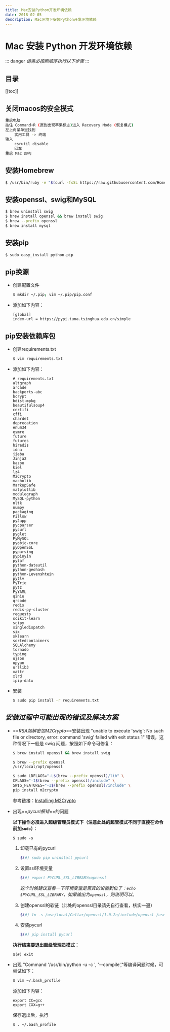 ```yaml
---
title: Mac安装Python开发环境依赖
date: 2018-02-05
description: Mac环境下安装Python开发环境依赖
---
```


# Mac 安装 Python 开发环境依赖

::: danger
*请务必按照顺序执行以下步骤*
:::

## 目录

[[toc]]

## 关闭macos的安全模式

```bash
重启电脑
按住 Command+R (直到出现苹果标志)进入 Recovery Mode (恢复模式)
左上角菜单里找到
    实用工具 -> 终端
输入
    csrutil disable
    回车
重启 Mac 即可
```


## 安装Homebrew

```bash
$ /usr/bin/ruby -e "$(curl -fsSL https://raw.githubusercontent.com/Homebrew/install/master/install)"
```


## 安装openssl、swig和MySQL

```bash
$ brew uninstall swig
$ brew install openssl && brew install swig
$ brew --prefix openssl
$ brew install mysql
```


## 安装pip

```bash
$ sudo easy_install python-pip
```


## pip换源

- 创建配置文件

    ```bash
    $ mkdir ~/.pip; vim ~/.pip/pip.conf
    ```

- 添加如下内容：

    ```
    [global]
    index-url = https://pypi.tuna.tsinghua.edu.cn/simple
    ```


## pip安装依赖库包

- 创建requirements.txt

    ```bash
    $ vim requirements.txt
    ```

- 添加如下内容：

    ```
    # requirements.txt
    altgraph
    arcade
    backports-abc
    bcrypt
    bdist-mpkg
    beautifulsoup4
    certifi
    cffi
    chardet
    deprecation
    enum34
    esmre
    future
    futures
    hiredis
    idna
    jieba
    Jinja2
    kazoo
    kiel
    lz4
    M2Crypto
    macholib
    MarkupSafe
    matplotlib
    modulegraph
    MySQL-python
    nltk
    numpy
    packaging
    Pillow
    py2app
    pycparser
    pycurl
    pyglet
    PyMySQL
    pyobjc-core
    pyOpenSSL
    pyparsing
    pypinyin
    pytaf
    python-dateutil
    python-geohash
    python-Levenshtein
    pytlv
    PyTrie
    pytz
    PyYAML
    qiniu
    qrcode
    redis
    redis-py-cluster
    requests
    scikit-learn
    scipy
    singledispatch
    six
    sklearn
    sortedcontainers
    SQLAlchemy
    tornado
    typing
    ujson
    upyun
    urllib3
    xattr
    xlrd
    ipip-datx
    ```

- 安装

    ```bash
    $ sudo pip install -r requirements.txt
    ```

## *安装过程中可能出现的错误及解决方案*

- ==*RSA加解密包M2Crypto*==安装出现 "unable to execute 'swig': No such file or directory, error: command 'swig' failed with exit status 1" 错误，这种情况下一般是 swig 问题，按照如下命令可修复：

    ```bash
    $ brew install openssl && brew install swig

    $ brew --prefix openssl
    /usr/local/opt/openssl

    $ sudo LDFLAGS="-L$(brew --prefix openssl)/lib" \
    CFLAGS="-I$(brew --prefix openssl)/include" \
    SWIG_FEATURES="-I$(brew --prefix openssl)/include" \
    pip install m2crypto
    ```

    参考链接：[Installing M2Crypto](https://gitlab.com/m2crypto/m2crypto/blob/master/INSTALL.rst#macosx)

- 出现==*pycurl报错*==的问题

    **以下操作必须进入超级管理员模式下（注意此处的超管模式不同于直接在命令前加```sudo```）：**

    ```
    $ sudo -s
    ```

    1. 卸载已有的pycurl

        ```bash
        $(#) sudo pip uninstall pycurl
        ```

    2. 设置ssl环境变量

        ```bash
        $(#) export PYCURL_SSL_LIBRARY=openssl
        ```

        *这个时候建议查看一下环境变量是否真的设置到位了：`echo $PYCURL_SSL_LIBRARY`，如果输出为`openssl`，则说明可以。*

    3. 创建openssl的软链（此处的openssl目录请先自行查看，核实一遍）

        ```bash
        $(#) ln -s /usr/local/Cellar/openssl/1.0.2n/include/openssl /usr/bin/openssl
        ```

    4. 安装pycurl

        ```bash
        $(#) pip install pycurl
        ```

    **执行结束要退出超级管理员模式：**

    ```
    $(#) exit
    ```

- 出现 "Command '/usr/bin/python -u -c ', '--compile',"等编译问题时候，可尝试如下：

    ```bash
    $ vim ~/.bash_profile
    ```

    添加如下内容：

    ```
    export CC=gcc
    export CXX=g++
    ```

    保存退出后，执行

    ```bash
    $ . ~/.bash_profile
    ```
